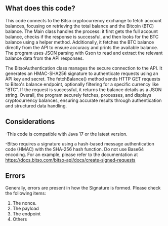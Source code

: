## What does this code?

This code connects to the Bitso cryptocurrency exchange to fetch account balances, focusing on retrieving the total balance and the Bitcoin (BTC) balance. The Main class handles the process: it first gets the full account balance, checks if the response is successful, and then looks for the BTC balance using a helper method. Additionally, it fetches the BTC balance directly from the API to ensure accuracy and prints the available balance. The program uses JSON parsing with Gson to read and extract the relevant balance data from the API responses.

The BitsoAuthentication class manages the secure connection to the API. It generates an HMAC-SHA256 signature to authenticate requests using an API key and secret. The fetchBalance() method sends HTTP GET requests to Bitso's balance endpoint, optionally filtering for a specific currency like "BTC". If the request is successful, it returns the balance details as a JSON string. Overall, the program securely fetches, processes, and displays cryptocurrency balances, ensuring accurate results through authentication and structured data handling.


## Considerations

-This code is compatible with Java 17 or the latest version.

-Bitso requires a signature using a hash-based message authentication code (HMAC) with the SHA-256 hash function. Do not use Base64 encoding. For an example, please refer to the documentation at https://docs.bitso.com/bitso-api/docs/create-signed-requests

## Errors

Generally, errors are present in how the Signature is formed. Please check the following items:

1. The nonce.
2. The payload
3. The endpoint
4. Others
